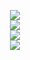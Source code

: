 <p align="center">
  <img src="https://img.shields.io/static/v1?label=HTML&message=4.5/5&color=blue&style=plastic"><br>
  <img src="https://img.shields.io/static/v1?label=Python&message=4/5&color=blue&style=plastic"><br>
  <img src="https://img.shields.io/static/v1?label=CSS&message=3.5/5&color=blue&style=plastic"><br>
  <img src="https://img.shields.io/static/v1?label=JavaScript&message=3.75/5&color=blue&style=plastic"><br>
  
</p>
